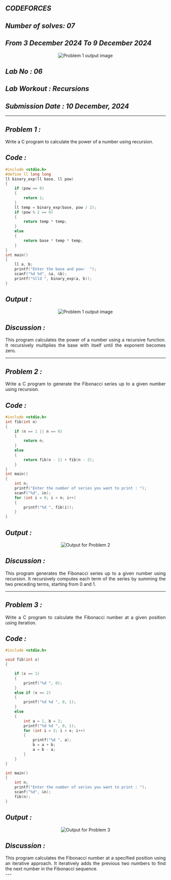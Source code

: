 ## *CODEFORCES*

## *Number of solves: 07*
## *From 3 December  2024    To        9 December 2024*
<p align="center">
<img alt="Problem 1 output image" src="https://github.com/user-attachments/assets/d73657a6-82be-4829-8bdb-45ffc77251ba">
</p>



## *Lab No : 06*

## *Lab Workout : Recursions*

## *Submission Date : 10 December, 2024*

---
## *Problem 1 :*
<div align="justify"> Write a C program to calculate the power of a number using recursion. </div>

## *Code :*
~~~C
#include <stdio.h>
#define ll long long
ll binary_exp(ll base, ll pow)
{
    if (pow == 0)
    {
        return 1;
    }
    ll temp = binary_exp(base, pow / 2);
    if (pow % 2 == 0)
    {
        return temp * temp;
    }
    else
    {
        return base * temp * temp;
    }
}
int main()
{
    ll a, b;
    printf("Enter the base and pow:  ");
    scanf("%d %d", &a, &b);
    printf("%lld ", binary_exp(a, b));
}

~~~

## *Output :* 
<p align="center">
<img alt="Problem 1 output image" src="https://github.com/user-attachments/assets/c4aee1aa-25a4-4cd4-8731-a61ab8586c5b">
</p>

## *Discussion :*
<div align="justify"> This program calculates the power of a number using a recursive function. It recursively multiplies the base with itself until the exponent becomes zero. </div>

---

## *Problem 2 :*
<div align="justify"> Write a C program to generate the Fibonacci series up to a given number using recursion. </div>

## *Code :*
~~~C
#include <stdio.h>
int fib(int n)
{
    if (n == 1 || n == 0)
    {
        return n;
    }
    else
    {
        return fib(n - 1) + fib(n - 2);
    }
}
int main()
{
    int n;
    printf("Enter the number of series you want to print : ");
    scanf("%d", &n);
    for (int i = 0; i < n; i++)
    {
        printf("%d ", fib(i));
    }
}


~~~

## *Output :* 
<p align="center">
<p align="center"> <img src="https://github.com/user-attachments/assets/6922e8ac-0cb1-47c0-b2be-0aa372027056" alt="Output for Problem 2"> </p>

## *Discussion :*
<div align="justify"> This program generates the Fibonacci series up to a given number using recursion. It recursively computes each term of the series by summing the two preceding terms, starting from 0 and 1. </div>

---

## *Problem 3 :*
<div align="justify"> Write a C program to calculate the Fibonacci number at a given position using iteration. </div>

## *Code :*
~~~C
#include <stdio.h>

void fib(int x)
{

    if (x == 1)
    {
        printf("%d ", 0);
    }
    else if (x == 2)
    {
        printf("%d %d ", 0, 1);
    }
    else
    {
        int a = 1, b = 2;
        printf("%d %d ", 0, 1);
        for (int i = 2; i < x; i++)
        {
            printf("%d ", a);
            b = a + b;
            a = b - a;
        }
    }
}

int main()
{
    int n;
    printf("Enter the number of series you want to print : ");
    scanf("%d", &n);
    fib(n);
}


~~~

## *Output :* 
<p align="center">
<p align="center"> <img src="https://github.com/user-attachments/assets/62854bf8-e728-4b8b-ac9e-9f02d11bf72e" alt="Output for Problem 3"> </p>

## *Discussion :*
<div align="justify"> This program calculates the Fibonacci number at a specified position using an iterative approach. It iteratively adds the previous two numbers to find the next number in the Fibonacci sequence. </div>
---
